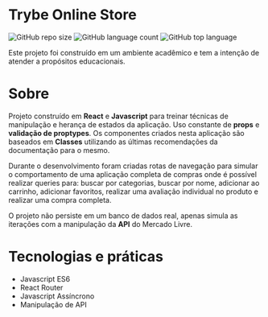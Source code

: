 # Trybe Online Store

![GitHub repo size](https://img.shields.io/github/repo-size/lionelsu/trybe-online-store?style=for-the-badge)
![GitHub language count](https://img.shields.io/github/languages/count/lionelsu/trybe-online-store?style=for-the-badge)
![GitHub top language](https://img.shields.io/github/languages/top/lionelsu/trybe-online-store?style=for-the-badge)

Este projeto foi construído em um ambiente acadêmico e tem a intenção de atender a propósitos educacionais.

# Sobre

Projeto construído em **React** e **Javascript** para treinar técnicas de manipulação e herança de estados da aplicação. Uso constante de **props** e **validação de proptypes**. Os componentes criados nesta aplicação são baseados em **Classes** utilizando as últimas recomendações da documentação para o mesmo.

Durante o desenvolvimento foram criadas rotas de navegação para simular o comportamento de uma aplicação completa de compras onde é possível realizar queries para: buscar por categorias, buscar por nome, adicionar ao carrinho, adicionar favoritos, realizar uma avaliação individual no produto e realizar uma compra completa.

O projeto não persiste em um banco de dados real, apenas simula as iterações com a manipulação da **API** do Mercado Livre.

# Tecnologias e práticas

* Javascript ES6
* React Router
* Javascript Assíncrono 
* Manipulação de API
